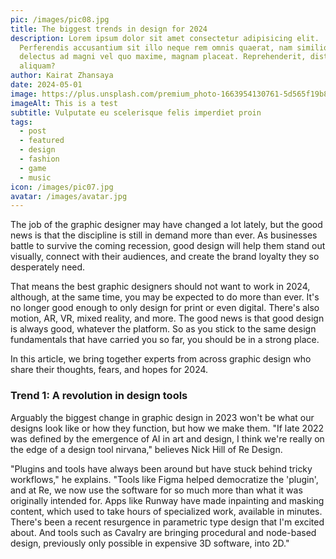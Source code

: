 ```yaml
---
pic: /images/pic08.jpg
title: The biggest trends in design for 2024
description: Lorem ipsum dolor sit amet consectetur adipisicing elit.
  Perferendis accusantium sit illo neque rem omnis quaerat, nam similique vitae
  delectus ad magni vel quo maxime, magnam placeat. Reprehenderit, distinctio
  aliquam?
author: Kairat Zhansaya
date: 2024-05-01
image: https://plus.unsplash.com/premium_photo-1663954130761-5d565f19b894?q=80&w=1996&auto=format&fit=crop&ixlib=rb-4.0.3&ixid=M3wxMjA3fDB8MHxwaG90by1wYWdlfHx8fGVufDB8fHx8fA%3D%3D
imageAlt: This is a test
subtitle: Vulputate eu scelerisque felis imperdiet proin
tags:
  - post
  - featured
  - design
  - fashion
  - game
  - music
icon: /images/pic07.jpg
avatar: /images/avatar.jpg
---
```

The job of the graphic designer may have changed a lot lately, but the good news is that the discipline is still in demand more than ever. As businesses battle to survive the coming recession, good design will help them stand out visually, connect with their audiences, and create the brand loyalty they so desperately need.

That means the best graphic designers should not want to work in 2024, although, at the same time, you may be expected to do more than ever. It's no longer good enough to only design for print or even digital. There's also motion, AR, VR, mixed reality, and more. The good news is that good design is always good, whatever the platform. So as you stick to the same design fundamentals that have carried you so far, you should be in a strong place.

In this article, we bring together experts from across graphic design who share their thoughts, fears, and hopes for 2024.

### Trend 1: A revolution in design tools

Arguably the biggest change in graphic design in 2023 won't be what our designs look like or how they function, but how we make them. "If late 2022 was defined by the emergence of AI in art and design, I think we're really on the edge of a design tool nirvana," believes Nick Hill of Re Design.

 "Plugins and tools have always been around but have stuck behind tricky workflows," he explains. "Tools like Figma helped democratize the 'plugin', and at Re, we now use the software for so much more than what it was originally intended for. Apps like Runway have made inpainting and masking content, which used to take hours of specialized work, available in minutes. There's been a recent resurgence in parametric type design that I'm excited about. And tools such as Cavalry are bringing procedural and node-based design, previously only possible in expensive 3D software, into 2D."
